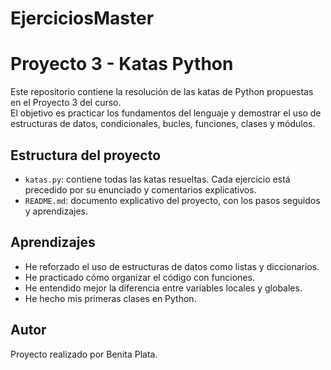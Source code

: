 # EjerciciosMaster

# Proyecto 3 - Katas Python
Este repositorio contiene la resolución de las katas de Python propuestas en el Proyecto 3 del curso.  
El objetivo es practicar los fundamentos del lenguaje y demostrar el uso de estructuras de datos, condicionales, bucles, funciones, clases y módulos.

## Estructura del proyecto
- `katas.py`: contiene todas las katas resueltas. Cada ejercicio está precedido por su enunciado y comentarios explicativos.
- `README.md`: documento explicativo del proyecto, con los pasos seguidos y aprendizajes.

## Aprendizajes
- He reforzado el uso de estructuras de datos como listas y diccionarios.
- He practicado cómo organizar el código con funciones.
- He entendido mejor la diferencia entre variables locales y globales.
- He hecho mis primeras clases en Python.

## Autor
Proyecto realizado por Benita Plata.
